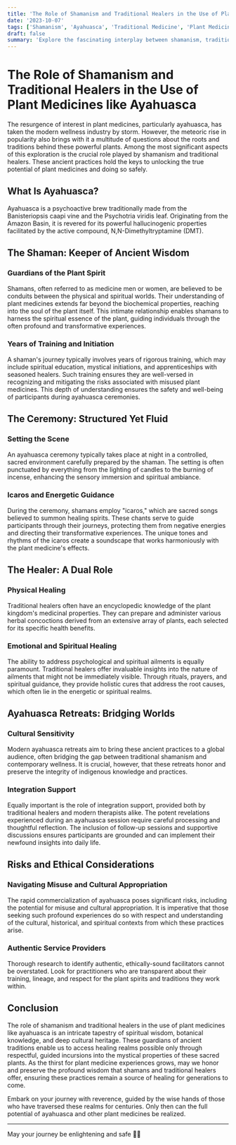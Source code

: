 ```yaml
---
title: 'The Role of Shamanism and Traditional Healers in the Use of Plant Medicines like Ayahuasca'
date: '2023-10-07'
tags: ['Shamanism', 'Ayahuasca', 'Traditional Medicine', 'Plant Medicines']
draft: false
summary: 'Explore the fascinating interplay between shamanism, traditional healers, and the use of powerful plant medicines like ayahuasca.'
---
```


# The Role of Shamanism and Traditional Healers in the Use of Plant Medicines like Ayahuasca

The resurgence of interest in plant medicines, particularly ayahuasca, has taken the modern wellness industry by storm. However, the meteoric rise in popularity also brings with it a multitude of questions about the roots and traditions behind these powerful plants. Among the most significant aspects of this exploration is the crucial role played by shamanism and traditional healers. These ancient practices hold the keys to unlocking the true potential of plant medicines and doing so safely.

## What Is Ayahuasca?

Ayahuasca is a psychoactive brew traditionally made from the Banisteriopsis caapi vine and the Psychotria viridis leaf. Originating from the Amazon Basin, it is revered for its powerful hallucinogenic properties facilitated by the active compound, N,N-Dimethyltryptamine (DMT).

## The Shaman: Keeper of Ancient Wisdom

### Guardians of the Plant Spirit

Shamans, often referred to as medicine men or women, are believed to be conduits between the physical and spiritual worlds. Their understanding of plant medicines extends far beyond the biochemical properties, reaching into the soul of the plant itself. This intimate relationship enables shamans to harness the spiritual essence of the plant, guiding individuals through the often profound and transformative experiences.

### Years of Training and Initiation

A shaman's journey typically involves years of rigorous training, which may include spiritual education, mystical initiations, and apprenticeships with seasoned healers. Such training ensures they are well-versed in recognizing and mitigating the risks associated with misused plant medicines. This depth of understanding ensures the safety and well-being of participants during ayahuasca ceremonies.

## The Ceremony: Structured Yet Fluid

### Setting the Scene

An ayahuasca ceremony typically takes place at night in a controlled, sacred environment carefully prepared by the shaman. The setting is often punctuated by everything from the lighting of candles to the burning of incense, enhancing the sensory immersion and spiritual ambiance.

### Icaros and Energetic Guidance

During the ceremony, shamans employ "icaros," which are sacred songs believed to summon healing spirits. These chants serve to guide participants through their journeys, protecting them from negative energies and directing their transformative experiences. The unique tones and rhythms of the icaros create a soundscape that works harmoniously with the plant medicine's effects.

## The Healer: A Dual Role

### Physical Healing

Traditional healers often have an encyclopedic knowledge of the plant kingdom's medicinal properties. They can prepare and administer various herbal concoctions derived from an extensive array of plants, each selected for its specific health benefits. 

### Emotional and Spiritual Healing

The ability to address psychological and spiritual ailments is equally paramount. Traditional healers offer invaluable insights into the nature of ailments that might not be immediately visible. Through rituals, prayers, and spiritual guidance, they provide holistic cures that address the root causes, which often lie in the energetic or spiritual realms.

## Ayahuasca Retreats: Bridging Worlds

### Cultural Sensitivity

Modern ayahuasca retreats aim to bring these ancient practices to a global audience, often bridging the gap between traditional shamanism and contemporary wellness. It is crucial, however, that these retreats honor and preserve the integrity of indigenous knowledge and practices.

### Integration Support

Equally important is the role of integration support, provided both by traditional healers and modern therapists alike. The potent revelations experienced during an ayahuasca session require careful processing and thoughtful reflection. The inclusion of follow-up sessions and supportive discussions ensures participants are grounded and can implement their newfound insights into daily life.

## Risks and Ethical Considerations

### Navigating Misuse and Cultural Appropriation

The rapid commercialization of ayahuasca poses significant risks, including the potential for misuse and cultural appropriation. It is imperative that those seeking such profound experiences do so with respect and understanding of the cultural, historical, and spiritual contexts from which these practices arise.

### Authentic Service Providers

Thorough research to identify authentic, ethically-sound facilitators cannot be overstated. Look for practitioners who are transparent about their training, lineage, and respect for the plant spirits and traditions they work within. 

## Conclusion

The role of shamanism and traditional healers in the use of plant medicines like ayahuasca is an intricate tapestry of spiritual wisdom, botanical knowledge, and deep cultural heritage. These guardians of ancient traditions enable us to access healing realms possible only through respectful, guided incursions into the mystical properties of these sacred plants. As the thirst for plant medicine experiences grows, may we honor and preserve the profound wisdom that shamans and traditional healers offer, ensuring these practices remain a source of healing for generations to come.

Embark on your journey with reverence, guided by the wise hands of those who have traversed these realms for centuries. Only then can the full potential of ayahuasca and other plant medicines be realized.

---

May your journey be enlightening and safe 🌿✨

